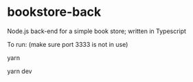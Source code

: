 # bookstore-back
Node.js back-end for a simple book store; written in Typescript

To run: 
(make sure port 3333 is not in use)
<p>yarn</p>
<p>yarn dev</p>
